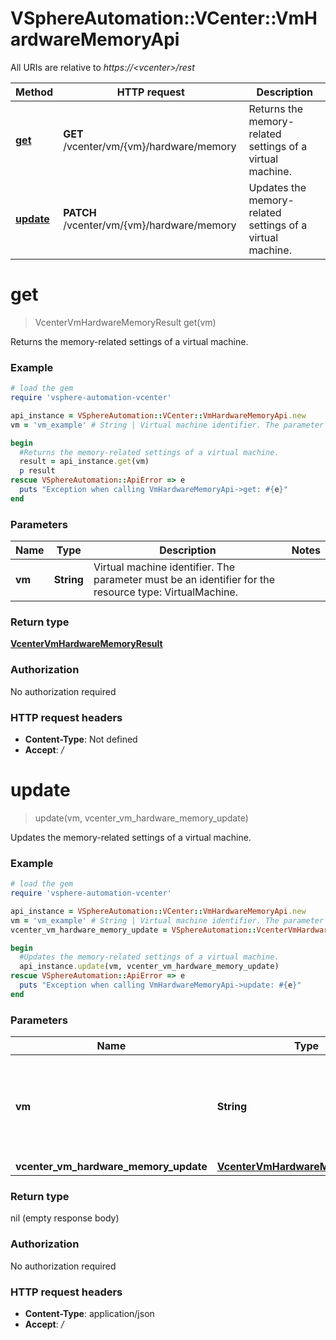 # VSphereAutomation::VCenter::VmHardwareMemoryApi

All URIs are relative to *https://&lt;vcenter&gt;/rest*

Method | HTTP request | Description
------------- | ------------- | -------------
[**get**](VmHardwareMemoryApi.md#get) | **GET** /vcenter/vm/{vm}/hardware/memory | Returns the memory-related settings of a virtual machine.
[**update**](VmHardwareMemoryApi.md#update) | **PATCH** /vcenter/vm/{vm}/hardware/memory | Updates the memory-related settings of a virtual machine.


# **get**
> VcenterVmHardwareMemoryResult get(vm)

Returns the memory-related settings of a virtual machine.

### Example
```ruby
# load the gem
require 'vsphere-automation-vcenter'

api_instance = VSphereAutomation::VCenter::VmHardwareMemoryApi.new
vm = 'vm_example' # String | Virtual machine identifier. The parameter must be an identifier for the resource type: VirtualMachine.

begin
  #Returns the memory-related settings of a virtual machine.
  result = api_instance.get(vm)
  p result
rescue VSphereAutomation::ApiError => e
  puts "Exception when calling VmHardwareMemoryApi->get: #{e}"
end
```

### Parameters

Name | Type | Description  | Notes
------------- | ------------- | ------------- | -------------
 **vm** | **String**| Virtual machine identifier. The parameter must be an identifier for the resource type: VirtualMachine. | 

### Return type

[**VcenterVmHardwareMemoryResult**](VcenterVmHardwareMemoryResult.md)

### Authorization

No authorization required

### HTTP request headers

 - **Content-Type**: Not defined
 - **Accept**: */*



# **update**
> update(vm, vcenter_vm_hardware_memory_update)

Updates the memory-related settings of a virtual machine.

### Example
```ruby
# load the gem
require 'vsphere-automation-vcenter'

api_instance = VSphereAutomation::VCenter::VmHardwareMemoryApi.new
vm = 'vm_example' # String | Virtual machine identifier. The parameter must be an identifier for the resource type: VirtualMachine.
vcenter_vm_hardware_memory_update = VSphereAutomation::VcenterVmHardwareMemoryUpdate.new # VcenterVmHardwareMemoryUpdate | 

begin
  #Updates the memory-related settings of a virtual machine.
  api_instance.update(vm, vcenter_vm_hardware_memory_update)
rescue VSphereAutomation::ApiError => e
  puts "Exception when calling VmHardwareMemoryApi->update: #{e}"
end
```

### Parameters

Name | Type | Description  | Notes
------------- | ------------- | ------------- | -------------
 **vm** | **String**| Virtual machine identifier. The parameter must be an identifier for the resource type: VirtualMachine. | 
 **vcenter_vm_hardware_memory_update** | [**VcenterVmHardwareMemoryUpdate**](VcenterVmHardwareMemoryUpdate.md)|  | 

### Return type

nil (empty response body)

### Authorization

No authorization required

### HTTP request headers

 - **Content-Type**: application/json
 - **Accept**: */*



